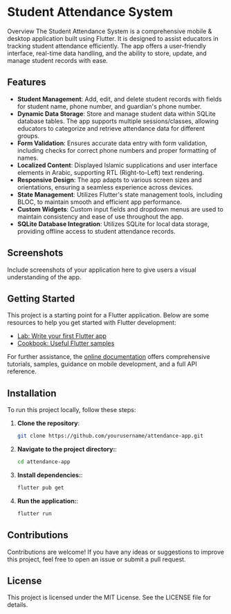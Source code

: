 # Student Attendance System

Overview
The Student Attendance System is a comprehensive mobile & desktop application built using Flutter. It is designed to assist educators in tracking student attendance efficiently. The app offers a user-friendly interface, real-time data handling, and the ability to store, update, and manage student records with ease.

## Features

- **Student Management**: Add, edit, and delete student records with fields for student name, phone number, and guardian's phone number.
- **Dynamic Data Storage**: Store and manage student data within SQLite database tables. The app supports multiple sessions/classes, allowing educators to categorize and retrieve attendance data for different groups.
- **Form Validation**: Ensures accurate data entry with form validation, including checks for correct phone numbers and proper formatting of names.
- **Localized Content**: Displayed Islamic supplications and user interface elements in Arabic, supporting RTL (Right-to-Left) text rendering.
- **Responsive Design**: The app adapts to various screen sizes and orientations, ensuring a seamless experience across devices.
- **State Management**: Utilizes Flutter's state management tools, including BLOC, to maintain smooth and efficient app performance.
- **Custom Widgets**: Custom input fields and dropdown menus are used to maintain consistency and ease of use throughout the app.
- **SQLite Database Integration**: Utilizes SQLite for local data storage, providing offline access to student attendance records.

## Screenshots
Include screenshots of your application here to give users a visual understanding of the app.

## Getting Started

This project is a starting point for a Flutter application. Below are some resources to help you get started with Flutter development:

- [Lab: Write your first Flutter app](https://docs.flutter.dev/get-started/codelab)
- [Cookbook: Useful Flutter samples](https://docs.flutter.dev/cookbook)

For further assistance, the [online documentation](https://docs.flutter.dev/) offers comprehensive tutorials, samples, guidance on mobile development, and a full API reference.

## Installation

To run this project locally, follow these steps:

1. **Clone the repository**:
   ```bash
   git clone https://github.com/yourusername/attendance-app.git
   
2. **Navigate to the project directory:**:
   ```bash
   cd attendance-app
   
3. **Install dependencies:**:
   ```bash
   flutter pub get
   
4. **Run the application:**:
   ```bash
   flutter run

## Contributions
Contributions are welcome! If you have any ideas or suggestions to improve this project, feel free to open an issue or submit a pull request.

## License
This project is licensed under the MIT License. See the LICENSE file for details.


